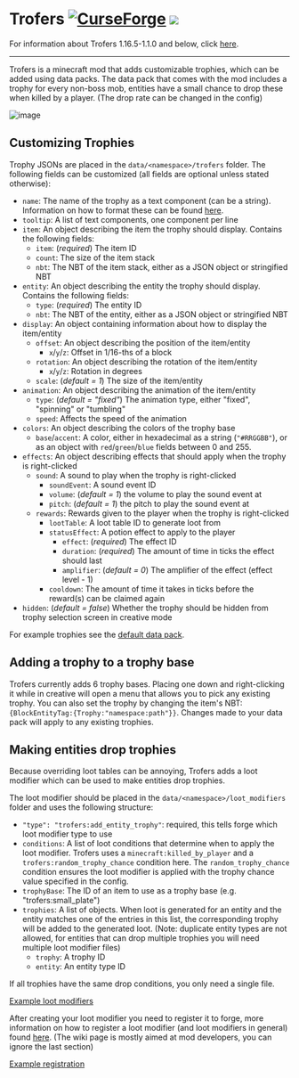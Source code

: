 # Trofers [![CurseForge](http://cf.way2muchnoise.eu/full_482265_downloads.svg)](https://www.curseforge.com/minecraft/mc-mods/trofers) [![](https://discordapp.com/api/guilds/298798089068609537/widget.png?style=shield)](https://discord.gg/87pXJadaRr)

For information about Trofers 1.16.5-1.1.0 and below, click [here](https://github.com/ochotonida/trofers/blob/1.16-legacy/README.md).

---

Trofers is a minecraft mod that adds customizable trophies, which can be added using data packs.
The data pack that comes with the mod includes a trophy for every non-boss mob, entities have a small chance to drop these when killed by a player.
(The drop rate can be changed in the config)

![image](https://user-images.githubusercontent.com/37985539/134405190-2076a728-fb77-4232-9936-42a4a8307bdd.png)
## Customizing Trophies

Trophy JSONs are placed in the `data/<namespace>/trofers` folder. The following fields can be customized 
(all fields are optional unless stated otherwise):

* `name`: The name of the trophy as a text component (can be a string). 
  Information on how to format these can be found [here](https://minecraft.fandom.com/wiki/Raw_JSON_text_format).
* `tooltip`: A list of text components, one component per line
* `item`: An object describing the item the trophy should display. Contains the following fields:
  * `item`: (_required_) The item ID
  * `count`: The size of the item stack
  * `nbt`: The NBT of the item stack, either as a JSON object or stringified NBT
* `entity`: An object describing the entity the trophy should display. Contains the following fields:
  * `type`: (_required_) The entity ID
  * `nbt`: The NBT of the entity, either as a JSON object or stringified NBT
* `display`: An object containing information about how to display the item/entity
  * `offset`: An object describing the position of the item/entity
    * `x`/`y`/`z`: Offset in 1/16-ths of a block
  * `rotation`: An object describing the rotation of the item/entity
    * `x`/`y`/`z`: Rotation in degrees
  * `scale`: (_default = 1_) The size of the item/entity
* `animation`: An object describing the animation of the item/entity
  * `type`: (_default = "fixed"_) The animation type, either "fixed", "spinning" or "tumbling"
  * `speed`: Affects the speed of the animation
* `colors`: An object describing the colors of the trophy base
  * `base`/`accent`: A color, either in hexadecimal as a string (`"#RRGGBB"`), 
    or as an object with `red`/`green`/`blue` fields between 0 and 255.
* `effects`: An object describing effects that should apply when the trophy is right-clicked
  * `sound`: A sound to play when the trophy is right-clicked
    * `soundEvent`: A sound event ID
    * `volume`: (_default = 1_) the volume to play the sound event at
    * `pitch`: (_default = 1_) the pitch to play the sound event at
  * `rewards`: Rewards given to the player when the trophy is right-clicked
    * `lootTable`: A loot table ID to generate loot from
    * `statusEffect`: A potion effect to apply to the player
      * `effect`: (_required_) The effect ID
      * `duration`: (_required_) The amount of time in ticks the effect should last
      * `amplifier`: (_default = 0_) The amplifier of the effect (effect level - 1)
    * `cooldown`: The amount of time it takes in ticks before the reward(s) can be claimed again
* `hidden`: (_default = false_) Whether the trophy should be hidden from trophy selection screen in creative mode

For example trophies see the [default data pack](https://github.com/ochotonida/trofers/tree/HEAD/src/generated/resources/data/trofers/trofers).

## Adding a trophy to a trophy base
Trofers currently adds 6 trophy bases. 
Placing one down and right-clicking it while in creative will open a menu that allows you to pick any existing trophy.
You can also set the trophy by changing the item's NBT: `{BlockEntityTag:{Trophy:"namespace:path"}}`.
Changes made to your data pack will apply to any existing trophies.

## Making entities drop trophies
Because overriding loot tables can be annoying, Trofers adds a loot modifier which can be used to make entities drop trophies.

The loot modifier should be placed in the `data/<namespace>/loot_modifiers` folder and uses the following structure:

* `"type": "trofers:add_entity_trophy"`: required, this tells forge which loot modifier type to use
* `conditions`: A list of loot conditions that determine when to apply the loot modifier. Trofers uses a `minecraft:killed_by_player` and a `trofers:random_trophy_chance` condition here. The `random_trophy_chance` condition ensures the loot modifier is applied with the trophy chance value specified in the config.
* `trophyBase`: The ID of an item to use as a trophy base (e.g. "trofers:small_plate")
* `trophies`: A list of objects. When loot is generated for an entity and the entity matches one of the entries in this list, the corresponding trophy will be added to the generated loot. (Note: duplicate entity types are not allowed, for entities that can drop multiple trophies you will need multiple loot modifier files)
  * `trophy`: A trophy ID
  * `entity`: An entity type ID

If all trophies have the same drop conditions, you only need a single file.

[Example loot modifiers](https://github.com/ochotonida/trofers/tree/HEAD/src/generated/resources/data/trofers/loot_modifiers)

After creating your loot modifier you need to register it to forge, more information on how to register a loot modifier (and loot modifiers in general) found [here](https://forge.gemwire.uk/wiki/Dynamic_Loot_Modification). (The wiki page is mostly aimed at mod developers, you can ignore the last section)

[Example registration](https://github.com/ochotonida/trofers/blob/HEAD/src/generated/resources/data/forge/loot_modifiers/global_loot_modifiers.json)
